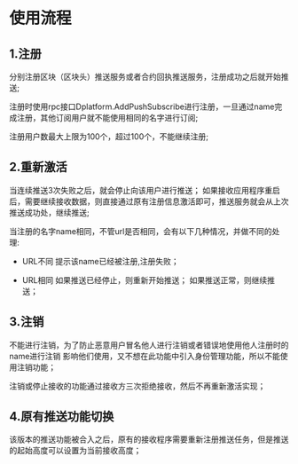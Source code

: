 # 使用流程
## 1.注册
分别注册区块（区块头）推送服务或者合约回执推送服务，注册成功之后就开始推送;

注册时使用rpc接口Dplatform.AddPushSubscribe进行注册，一旦通过name完成注册，其他订阅用户就不能使用相同的名字进行订阅;

注册用户数最大上限为100个，超过100个，不能继续注册;

## 2.重新激活
当连续推送3次失败之后，就会停止向该用户进行推送；
如果接收应用程序重启后，需要继续接收数据，则直接通过原有注册信息激活即可，推送服务就会从上次推送成功处，继续推送;

当注册的名字name相同，不管url是否相同，会有以下几种情况，并做不同的处理:
- URL不同
提示该name已经被注册,注册失败；

- URL相同
如果推送已经停止，则重新开始推送；
如果推送正常，则继续推送；

## 3.注销
不能进行注销，为了防止恶意用户冒名他人进行注销或者错误地使用他人注册时的name进行注销
影响他们使用，又不想在此功能中引入身份管理功能，所以不能使用注销功能；

注销或停止接收的功能通过接收方三次拒绝接收，然后不再重新激活实现；

## 4.原有推送功能切换
该版本的推送功能被合入之后，原有的接收程序需要重新注册推送任务，但是推送的起始高度可以设置为当前接收高度；